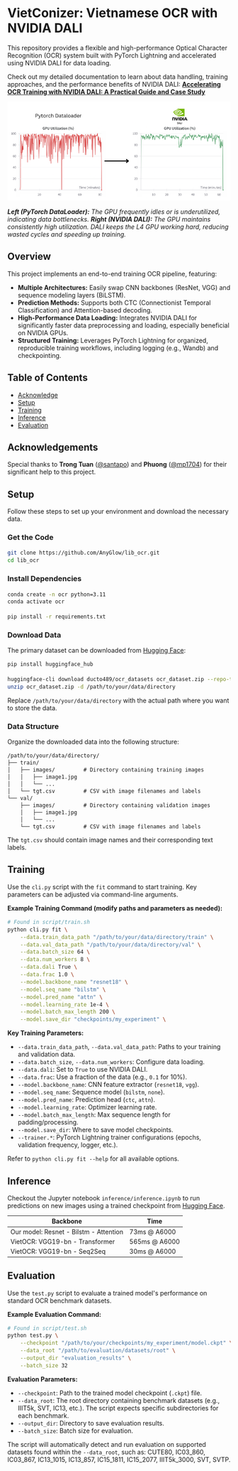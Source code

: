 # VietConizer:  Vietnamese OCR with NVIDIA DALI

This repository provides a flexible and high-performance Optical Character Recognition (OCR) system built with PyTorch Lightning and accelerated using NVIDIA DALI for data loading.

Check out my detailed documentation to learn about data handling, training approaches, and the performance benefits of NVIDIA DALI: **[Accelerating OCR Training with NVIDIA DALI: A Practical Guide and Case Study](https://ducto489.github.io/projects/ocr-dali/)**


![clickbait image](/image/Pytorch-Dataloader.png)

_**Left (PyTorch DataLoader):** The GPU frequently idles or is underutilized, indicating data bottlenecks. **Right (NVIDIA DALI):** The GPU maintains consistently high utilization. DALI keeps the L4 GPU working hard, reducing wasted cycles and speeding up training._

## Overview

This project implements an end-to-end training OCR pipeline, featuring:

*   **Multiple Architectures:** Easily swap CNN backbones (ResNet, VGG) and sequence modeling layers (BiLSTM).
*   **Prediction Methods:** Supports both CTC (Connectionist Temporal Classification) and Attention-based decoding.
*   **High-Performance Data Loading:** Integrates NVIDIA DALI for significantly faster data preprocessing and loading, especially beneficial on NVIDIA GPUs.
*   **Structured Training:** Leverages PyTorch Lightning for organized, reproducible training workflows, including logging (e.g., Wandb) and checkpointing.

## Table of Contents

- [Acknowledge](#acknowledgements)
- [Setup](#setup)
- [Training](#training)
- [Inference](#inference)
- [Evaluation](#evaluation)

## Acknowledgements

Special thanks to **Trong Tuan** ([@santapo](https://github.com/santapo)) and **Phuong** ([@mp1704](https://github.com/mp1704)) for their significant help to this project.

## Setup

Follow these steps to set up your environment and download the necessary data.

### Get the Code

```bash
git clone https://github.com/AnyGlow/lib_ocr.git
cd lib_ocr
```

### Install Dependencies

```bash
conda create -n ocr python=3.11
conda activate ocr

pip install -r requirements.txt
```

### Download Data

The primary dataset can be downloaded from [Hugging Face](https://huggingface.co/datasets/ducto489/ocr_datasets):

```bash
pip install huggingface_hub

huggingface-cli download ducto489/ocr_datasets ocr_dataset.zip --repo-type dataset --local-dir .
unzip ocr_dataset.zip -d /path/to/your/data/directory
```

Replace `/path/to/your/data/directory` with the actual path where you want to store the data.

### Data Structure

Organize the downloaded data into the following structure:

```
/path/to/your/data/directory/
├── train/
│   ├── images/         # Directory containing training images
│   │   ├── image1.jpg
│   │   └── ...
│   └── tgt.csv         # CSV with image filenames and labels
└── val/
    ├── images/         # Directory containing validation images
    │   ├── image1.jpg
    │   └── ...
    └── tgt.csv         # CSV with image filenames and labels
```

The `tgt.csv` should contain image names and their corresponding text labels.

## Training

Use the `cli.py` script with the `fit` command to start training. Key parameters can be adjusted via command-line arguments.

**Example Training Command (modify paths and parameters as needed):**

```bash
# Found in script/train.sh
python cli.py fit \
    --data.train_data_path "/path/to/your/data/directory/train" \
    --data.val_data_path "/path/to/your/data/directory/val" \
    --data.batch_size 64 \
    --data.num_workers 8 \
    --data.dali True \
    --data.frac 1.0 \
    --model.backbone_name "resnet18" \
    --model.seq_name "bilstm" \
    --model.pred_name "attn" \
    --model.learning_rate 1e-4 \
    --model.batch_max_length 200 \
    --model.save_dir "checkpoints/my_experiment" \
```

**Key Training Parameters:**

*   `--data.train_data_path`, `--data.val_data_path`: Paths to your training and validation data.
*   `--data.batch_size`, `--data.num_workers`: Configure data loading.
*   `--data.dali`: Set to `True` to use NVIDIA DALI.
*   `--data.frac`: Use a fraction of the data (e.g., `0.1` for 10%).
*   `--model.backbone_name`: CNN feature extractor (`resnet18`, `vgg`).
*   `--model.seq_name`: Sequence model (`bilstm`, `none`).
*   `--model.pred_name`: Prediction head (`ctc`, `attn`).
*   `--model.learning_rate`: Optimizer learning rate.
*   `--model.batch_max_length`: Max sequence length for padding/processing.
*   `--model.save_dir`: Where to save model checkpoints.
*   `--trainer.*`: PyTorch Lightning trainer configurations (epochs, validation frequency, logger, etc.).

Refer to `python cli.py fit --help` for all available options.

## Inference

Checkout the Jupyter notebook `inference/inference.ipynb` to run predictions on new images using a trained checkpoint from [Hugging Face](https://huggingface.co/ducto489/ocr_model).

| Backbone                                | Time          |
|-----------------------------------------|---------------|
| Our model: Resnet - Bilstm - Attention  | 73ms @ A6000  |
| VietOCR: VGG19-bn - Transformer         | 565ms @ A6000 |
| VietOCR: VGG19-bn - Seq2Seq             |  30ms @ A6000 |

## Evaluation

Use the `test.py` script to evaluate a trained model's performance on standard OCR benchmark datasets.

**Example Evaluation Command:**

```bash
# Found in script/test.sh
python test.py \
    --checkpoint "/path/to/your/checkpoints/my_experiment/model.ckpt" \
    --data_root "/path/to/evaluation/datasets/root" \
    --output_dir "evaluation_results" \
    --batch_size 32
```

**Evaluation Parameters:**

*   `--checkpoint`: Path to the trained model checkpoint (`.ckpt`) file.
*   `--data_root`: The root directory containing benchmark datasets (e.g., IIIT5k, SVT, IC13, etc.). The script expects specific subdirectories for each benchmark.
*   `--output_dir`: Directory to save evaluation results.
*   `--batch_size`: Batch size for evaluation.

The script will automatically detect and run evaluation on supported datasets found within the `--data_root`, such as:
CUTE80, IC03_860, IC03_867, IC13_1015, IC13_857, IC15_1811, IC15_2077, IIIT5k_3000, SVT, SVTP.
